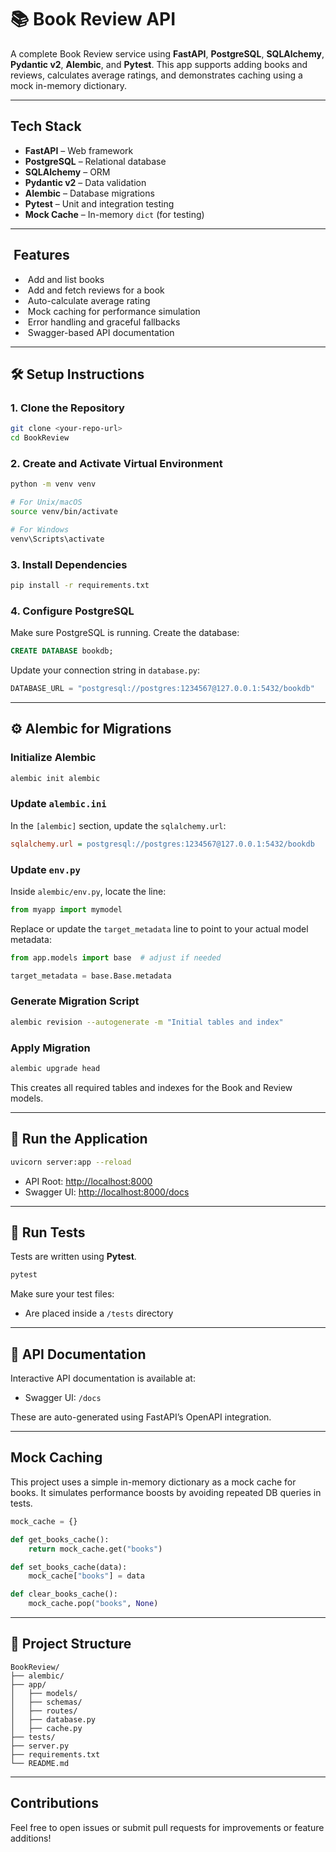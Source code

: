 # 📚 Book Review API

A complete Book Review service using **FastAPI**, **PostgreSQL**, **SQLAlchemy**, **Pydantic v2**, **Alembic**, and **Pytest**. This app supports adding books and reviews, calculates average ratings, and demonstrates caching using a mock in-memory dictionary.

---

## Tech Stack

* **FastAPI** – Web framework
* **PostgreSQL** – Relational database
* **SQLAlchemy** – ORM
* **Pydantic v2** – Data validation
* **Alembic** – Database migrations
* **Pytest** – Unit and integration testing
* **Mock Cache** – In-memory `dict` (for testing)

---

##  Features

*  Add and list books
*  Add and fetch reviews for a book
*  Auto-calculate average rating
*  Mock caching for performance simulation
*  Error handling and graceful fallbacks
*  Swagger-based API documentation

---

## 🛠️ Setup Instructions

### 1. Clone the Repository

```bash
git clone <your-repo-url>
cd BookReview
```

### 2. Create and Activate Virtual Environment

```bash
python -m venv venv

# For Unix/macOS
source venv/bin/activate

# For Windows
venv\Scripts\activate
```

### 3. Install Dependencies

```bash
pip install -r requirements.txt
```

### 4. Configure PostgreSQL

Make sure PostgreSQL is running. Create the database:

```sql
CREATE DATABASE bookdb;
```

Update your connection string in `database.py`:

```python
DATABASE_URL = "postgresql://postgres:1234567@127.0.0.1:5432/bookdb"
```

---

## ⚙️ Alembic for Migrations

### Initialize Alembic

```bash
alembic init alembic
```

### Update `alembic.ini`

In the `[alembic]` section, update the `sqlalchemy.url`:

```ini
sqlalchemy.url = postgresql://postgres:1234567@127.0.0.1:5432/bookdb
```

### Update `env.py`

Inside `alembic/env.py`, locate the line:

```python
from myapp import mymodel
```

Replace or update the `target_metadata` line to point to your actual model metadata:

```python
from app.models import base  # adjust if needed

target_metadata = base.Base.metadata
```

### Generate Migration Script

```bash
alembic revision --autogenerate -m "Initial tables and index"
```

### Apply Migration

```bash
alembic upgrade head
```

This creates all required tables and indexes for the Book and Review models.

---

## 🚀 Run the Application

```bash
uvicorn server:app --reload
```

* API Root: [http://localhost:8000](http://localhost:8000)
* Swagger UI: [http://localhost:8000/docs](http://localhost:8000/docs)

---

## 🧪 Run Tests

Tests are written using **Pytest**.

```bash
pytest
```

Make sure your test files:

* Are placed inside a `/tests` directory

---

## 📖 API Documentation

Interactive API documentation is available at:

* Swagger UI: `/docs`

These are auto-generated using FastAPI’s OpenAPI integration.

---

## Mock Caching

This project uses a simple in-memory dictionary as a mock cache for books. It simulates performance boosts by avoiding repeated DB queries in tests.

```python
mock_cache = {}

def get_books_cache():
    return mock_cache.get("books")

def set_books_cache(data):
    mock_cache["books"] = data

def clear_books_cache():
    mock_cache.pop("books", None)
```

---

## 📂 Project Structure

```
BookReview/
├── alembic/
├── app/
│   ├── models/
│   ├── schemas/
│   ├── routes/
│   ├── database.py
│   ├── cache.py
├── tests/
├── server.py
├── requirements.txt
└── README.md
```

---

## Contributions

Feel free to open issues or submit pull requests for improvements or feature additions!

